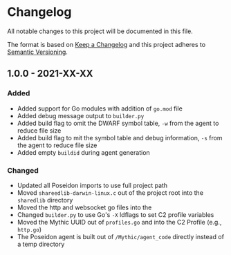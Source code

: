 # Changelog
All notable changes to this project will be documented in this file.

The format is based on [Keep a Changelog](http://keepachangelog.com/en/1.0.0/)
and this project adheres to [Semantic Versioning](http://semver.org/spec/v2.0.0.html).

## 1.0.0 - 2021-XX-XX

### Added

- Added support for Go modules with addition of `go.mod` file
- Added debug message output to `builder.py`
- Added build flag to omit the DWARF symbol table, `-w` from the agent to reduce file size
- Added build flag to mit the symbol table and debug information, `-s` from the agent to reduce file size
- Added empty `buildid` during agent generation

### Changed

- Updated all Poseidon imports to use full project path
- Moved `shareedlib-darwin-linux.c` out of the project root into the `sharedlib` directory
- Moved the http and websocket go files into the 
- Changed `builder.py` to use Go's `-X` ldflags to set C2 profile variables
- Moved the Mythic UUID out of `profiles.go` and into the C2 Profile (e.g., `http.go`)
- The Poseidon agent is built out of `/Mythic/agent_code` directly instead of a temp directory